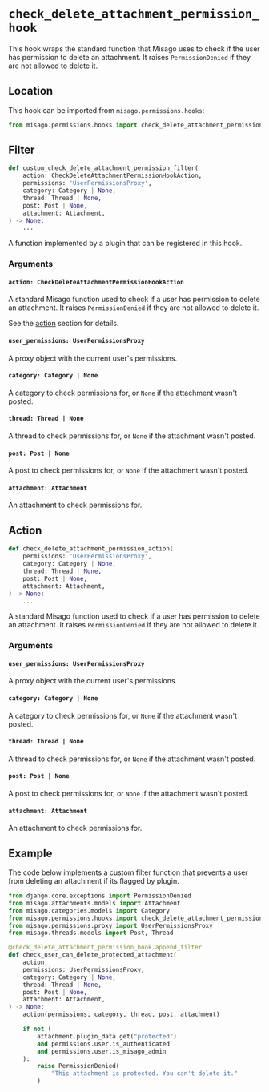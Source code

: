 # `check_delete_attachment_permission_hook`

This hook wraps the standard function that Misago uses to check if the user has permission to delete an attachment. It raises `PermissionDenied` if they are not allowed to delete it.


## Location

This hook can be imported from `misago.permissions.hooks`:

```python
from misago.permissions.hooks import check_delete_attachment_permission_hook
```


## Filter

```python
def custom_check_delete_attachment_permission_filter(
    action: CheckDeleteAttachmentPermissionHookAction,
    permissions: 'UserPermissionsProxy',
    category: Category | None,
    thread: Thread | None,
    post: Post | None,
    attachment: Attachment,
) -> None:
    ...
```

A function implemented by a plugin that can be registered in this hook.


### Arguments

#### `action: CheckDeleteAttachmentPermissionHookAction`

A standard Misago function used to check if a user has permission to delete an attachment. It raises `PermissionDenied` if they are not allowed to delete it.

See the [action](#action) section for details.


#### `user_permissions: UserPermissionsProxy`

A proxy object with the current user's permissions.


#### `category: Category | None`

A category to check permissions for, or `None` if the attachment wasn't posted.


#### `thread: Thread | None`

A thread to check permissions for, or `None` if the attachment wasn't posted.


#### `post: Post | None`

A post to check permissions for, or `None` if the attachment wasn't posted.


#### `attachment: Attachment`

An attachment to check permissions for.


## Action

```python
def check_delete_attachment_permission_action(
    permissions: 'UserPermissionsProxy',
    category: Category | None,
    thread: Thread | None,
    post: Post | None,
    attachment: Attachment,
) -> None:
    ...
```

A standard Misago function used to check if a user has permission to delete an attachment. It raises `PermissionDenied` if they are not allowed to delete it.


### Arguments

#### `user_permissions: UserPermissionsProxy`

A proxy object with the current user's permissions.


#### `category: Category | None`

A category to check permissions for, or `None` if the attachment wasn't posted.


#### `thread: Thread | None`

A thread to check permissions for, or `None` if the attachment wasn't posted.


#### `post: Post | None`

A post to check permissions for, or `None` if the attachment wasn't posted.


#### `attachment: Attachment`

An attachment to check permissions for.


## Example

The code below implements a custom filter function that prevents a user from deleting an attachment if its flagged by plugin.

```python
from django.core.exceptions import PermissionDenied
from misago.attachments.models import Attachment
from misago.categories.models import Category
from misago.permissions.hooks import check_delete_attachment_permission_hook
from misago.permissions.proxy import UserPermissionsProxy
from misago.threads.models import Post, Thread

@check_delete_attachment_permission_hook.append_filter
def check_user_can_delete_protected_attachment(
    action,
    permissions: UserPermissionsProxy,
    category: Category | None,
    thread: Thread | None,
    post: Post | None,
    attachment: Attachment,
) -> None:
    action(permissions, category, thread, post, attachment)

    if not (
        attachment.plugin_data.get("protected")
        and permissions.user.is_authenticated
        and permissions.user.is_misago_admin
    ):
        raise PermissionDenied(
            "This attachment is protected. You can't delete it."
        )
```